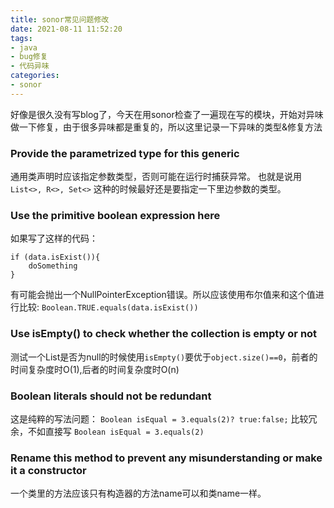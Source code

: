 ```yaml
---
title: sonor常见问题修改
date: 2021-08-11 11:52:20
tags:
- java
- bug修复
- 代码异味
categories:
- sonor
---
```


好像是很久没有写blog了，今天在用sonor检查了一遍现在写的模块，开始对异味做一下修复，由于很多异味都是重复的，所以这里记录一下异味的类型&修复方法

<!--more-->
### Provide the parametrized type for this generic

通用类声明时应该指定参数类型，否则可能在运行时捕获异常。 也就是说用 `List<>, R<>, Set<>` 这种的时候最好还是要指定一下里边参数的类型。

### Use the primitive boolean expression here

如果写了这样的代码： 
```
if (data.isExist()){
    doSomething
}
```
有可能会抛出一个NullPointerException错误。所以应该使用布尔值来和这个值进行比较: `Boolean.TRUE.equals(data.isExist())`

### Use isEmpty() to check whether the collection is empty or not

测试一个List是否为null的时候使用`isEmpty()`要优于`object.size()==0`，前者的时间复杂度时O(1),后者的时间复杂度时O(n)

### Boolean literals should not be redundant

这是纯粹的写法问题： `Boolean isEqual = 3.equals(2)? true:false;` 比较冗余，不如直接写 `Boolean isEqual = 3.equals(2)`

### Rename this method to prevent any misunderstanding or make it a constructor

一个类里的方法应该只有构造器的方法name可以和类name一样。

